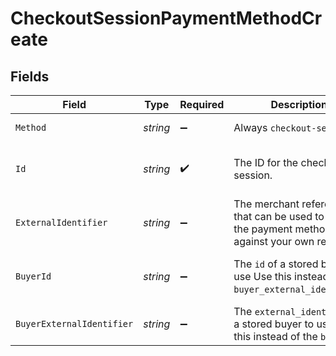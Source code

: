 # CheckoutSessionPaymentMethodCreate


## Fields

| Field                                                                                         | Type                                                                                          | Required                                                                                      | Description                                                                                   | Example                                                                                       |
| --------------------------------------------------------------------------------------------- | --------------------------------------------------------------------------------------------- | --------------------------------------------------------------------------------------------- | --------------------------------------------------------------------------------------------- | --------------------------------------------------------------------------------------------- |
| `Method`                                                                                      | *string*                                                                                      | :heavy_minus_sign:                                                                            | Always `checkout-session`                                                                     | checkout-session                                                                              |
| `Id`                                                                                          | *string*                                                                                      | :heavy_check_mark:                                                                            | The ID for the checkout session.                                                              | 4137b1cf-39ac-42a8-bad6-1c680d5dab6b                                                          |
| `ExternalIdentifier`                                                                          | *string*                                                                                      | :heavy_minus_sign:                                                                            | The merchant reference that can be used to match the payment method against your own records. | card-12345                                                                                    |
| `BuyerId`                                                                                     | *string*                                                                                      | :heavy_minus_sign:                                                                            | The `id` of a stored buyer to use Use this instead of the `buyer_external_identifier`.        | fe26475d-ec3e-4884-9553-f7356683f7f9                                                          |
| `BuyerExternalIdentifier`                                                                     | *string*                                                                                      | :heavy_minus_sign:                                                                            | The `external_identifier` of a stored buyer to use. Use this instead of the `buyer_id`.       | buyer-12345                                                                                   |